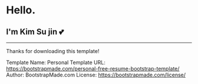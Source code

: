 # Hello. 
## I'm Kim Su jin 💕






-------------------------------------------------------------------------------
Thanks for downloading this template!

Template Name: Personal
Template URL: https://bootstrapmade.com/personal-free-resume-bootstrap-template/
Author: BootstrapMade.com
License: https://bootstrapmade.com/license/
